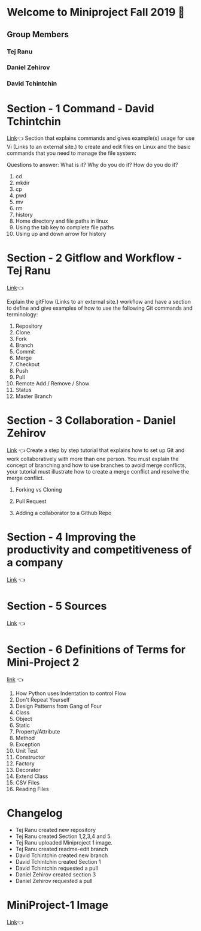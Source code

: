 # Welcome to Miniproject Fall 2019 :wave:
## Group Members
### Tej Ranu
### Daniel Zehirov
### David Tchintchin
# Section - 1 Command - David Tchintchin
[Link](https://github.com/tejranu/miniproject/blob/master/Section%20-1%20Commands.md):point_left:
  Section that explains commands and gives example(s) usage for use Vi (Links to an external site.) to create and edit files on Linux and the basic commands that you need to manage the file system:

Questions to answer: What is it? Why do you do it? How do you do it?

1. cd
2. mkdir
3. cp
4. pwd
5. mv
6. rm
7. history
8. Home directory and file paths in linux
9. Using the tab key to complete file paths
10. Using up and down arrow for history

# Section - 2 Gitflow and Workflow - Tej Ranu

[Link](https://github.com/tejranu/miniproject/blob/master/Section%20-%202%20Gitflow%20and%20Workflow.md):point_left:

Explain the gitFlow (Links to an external site.) workflow and have a section to define and give examples of how to use the following Git commands and terminology:

1. Repository
2. Clone
3. Fork
4. Branch
5. Commit
6. Merge
7. Checkout
8. Push
9. Pull
10. Remote Add / Remove / Show
11. Status
12. Master Branch

# Section - 3 Collaboration - Daniel Zehirov
[Link](https://github.com/tejranu/miniproject/blob/master/Section%20-%203%20Collaboration.md) :point_left:
Create a step by step tutorial that explains how to set up Git and work collaboratively with more than one person.  You must explain the concept of branching and how to use branches to avoid merge conflicts, your tutorial must illustrate how to create a merge conflict and resolve the merge conflict.   

1. Forking vs Cloning

2. Pull Request

3. Adding a collaborator to a Github Repo

# Section - 4 Improving the productivity and competitiveness of a company
[Link](https://github.com/tejranu/miniproject/blob/master/Section%20-%204%20Improving%20the%20productivity%20and%20competitiveness%20of%20a%20company.md) :point_left:

# Section - 5 Sources
[Link](https://github.com/tejranu/miniproject/blob/master/Section%20-%205%20Sources.md) :point_left:

# Section - 6 Definitions of Terms for Mini-Project 2
[link](https://github.com/tejranu/miniproject/blob/master/Section%20-%206%20Definitions%20of%20Terms%20for%20Mini-Porject%202.md) :point_left:
1. How Python uses Indentation to control Flow
2. Don't Repeat Yourself
3. Design Patterns from Gang of Four
4. Class
5. Object
6. Static
7. Property/Attribute
8. Method
9. Exception
10. Unit Test
11. Constructor
12. Factory
13. Decorator
14. Extend Class
15. CSV Files
16. Reading Files

# Changelog
- Tej Ranu created new repository
- Tej Ranu created Section 1,2,3,4 and 5.
- Tej Ranu uploaded Miniproject 1 image.
- Tej Ranu created readme-edit branch
- David Tchintchin created new branch
- David Tchintchin created Section 1
- David Tchintchin requested a pull
- Daniel Zehirov created section 3
- Daniel Zehirov requested a pull

# MiniProject-1 Image
[Link](https://github.com/tejranu/miniproject/blob/master/Annotation%202019-11-04%20210754.png):point_left:


